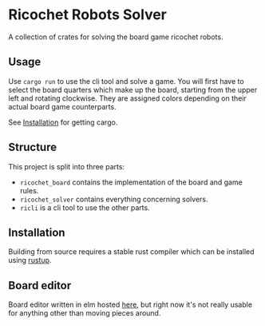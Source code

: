 # Ricochet Robots Solver

A collection of crates for solving the board game ricochet robots.

## Usage

Use `cargo run` to use the cli tool and solve a game.
You will first have to select the board quarters which make up the board, starting from the upper left and rotating clockwise. They are assigned colors depending on their actual board game counterparts.

See [Installation](#installation) for getting cargo.

## Structure

This project is split into three parts:

- `ricochet_board` contains the implementation of the board and game rules.
- `ricochet_solver` contains everything concerning solvers.
- `ricli` is a cli tool to use the other parts.

## Installation

Building from source requires a stable rust compiler which can be installed using [rustup](https://rustup.rs/).

## Board editor

Board editor written in elm hosted [here](https://lireer.github.io/ricochet-robot-solver/), but right now it's not really usable for anything other than moving pieces around.
